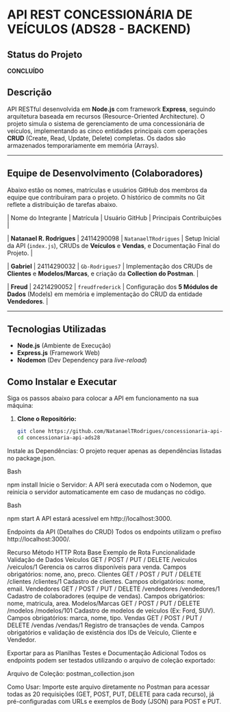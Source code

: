 # API REST CONCESSIONÁRIA DE VEÍCULOS (ADS28 - BACKEND)

##  Status do Projeto
 **CONCLUÍDO**

##  Descrição
API RESTful desenvolvida em **Node.js** com framework **Express**, seguindo arquitetura baseada em recursos (Resource-Oriented Architecture). O projeto simula o sistema de gerenciamento de uma concessionária de veículos, implementando as cinco entidades principais com operações **CRUD** (Create, Read, Update, Delete) completas. Os dados são armazenados temporariamente em memória (Arrays).

---

##  Equipe de Desenvolvimento (Colaboradores)

Abaixo estão os nomes, matrículas e usuários GitHub dos membros da equipe que contribuíram para o projeto. O histórico de commits no Git reflete a distribuição de tarefas abaixo.

| Nome do Integrante | Matrícula | Usuário GitHub | Principais Contribuições |


| **Natanael R. Rodrigues** | 24114290098 | `NatanaelTRodrigues` | Setup Inicial da API (`index.js`), CRUDs de **Veículos** e **Vendas**, e Documentação Final do Projeto. |


| **Gabriel** | 24114290032 | `Gb-Rodrigues7` | Implementação dos CRUDs de **Clientes** e **Modelos/Marcas**, e criação da **Collection do Postman**. |


| **Freud** | 24214290052 | `freudfrederick` | Configuração dos **5 Módulos de Dados** (Models) em memória e implementação do CRUD da entidade **Vendedores**. |

---

##  Tecnologias Utilizadas
* **Node.js** (Ambiente de Execução)
* **Express.js** (Framework Web)
* **Nodemon** (Dev Dependency para *live-reload*)

##  Como Instalar e Executar

Siga os passos abaixo para colocar a API em funcionamento na sua máquina:

1. **Clone o Repositório:**
   ```bash
   git clone https://github.com/NatanaelTRodrigues/concessionaria-api-ads28
   cd concessionaria-api-ads28
Instale as Dependências:
O projeto requer apenas as dependências listadas no package.json.

Bash

npm install
Inicie o Servidor:
A API será executada com o Nodemon, que reinicia o servidor automaticamente em caso de mudanças no código.

Bash

npm start
A API estará acessível em http://localhost:3000.

 Endpoints da API (Detalhes do CRUD)
Todos os endpoints utilizam o prefixo http://localhost:3000/.

Recurso	Método HTTP	Rota Base	Exemplo de Rota	Funcionalidade	Validação de Dados
Veículos	GET / POST / PUT / DELETE	/veiculos	/veiculos/1	Gerencia os carros disponíveis para venda.	Campos obrigatórios: nome, ano, preco.
Clientes	GET / POST / PUT / DELETE	/clientes	/clientes/1	Cadastro de clientes.	Campos obrigatórios: nome, email.
Vendedores	GET / POST / PUT / DELETE	/vendedores	/vendedores/1	Cadastro de colaboradores (equipe de vendas).	Campos obrigatórios: nome, matricula, area.
Modelos/Marcas	GET / POST / PUT / DELETE	/modelos	/modelos/101	Cadastro de modelos de veículos (Ex: Ford, SUV).	Campos obrigatórios: marca, nome, tipo.
Vendas	GET / POST / PUT / DELETE	/vendas	/vendas/1	Registro de transações de venda.	Campos obrigatórios e validação de existência dos IDs de Veículo, Cliente e Vendedor.

Exportar para as Planilhas
 Testes e Documentação Adicional
Todos os endpoints podem ser testados utilizando o arquivo de coleção exportado:

Arquivo de Coleção: postman_collection.json

Como Usar: Importe este arquivo diretamente no Postman para acessar todas as 20 requisições (GET, POST, PUT, DELETE para cada recurso), já pré-configuradas com URLs e exemplos de Body (JSON) para POST e PUT.
